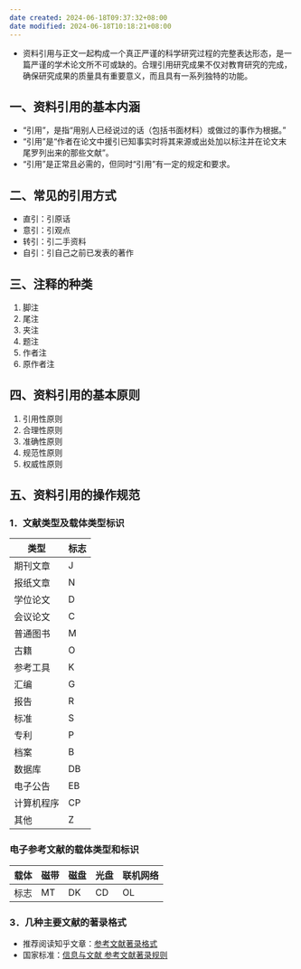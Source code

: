 ```yaml
---
date created: 2024-06-18T09:37:32+08:00
date modified: 2024-06-18T10:18:21+08:00
---
```

- 资料引用与正文一起构成一个真正严谨的科学研究过程的完整表达形态，是一篇严谨的学术论文所不可或缺的。合理引用研究成果不仅对教育研究的完成，确保研究成果的质量具有重要意义，而且具有一系列独特的功能。

## 一、资料引用的基本内涵

- “引用”，是指“用别人已经说过的话（包括书面材料）或做过的事作为根据。”
- “引用”是“作者在论文中援引已知事实时将其来源或出处加以标注并在论文末尾罗列出来的那些文献”。
- “引用”是正常且必需的，但同时“引用”有一定的规定和要求。

## 二、常见的引用方式

- 直引：引原话
- 意引：引观点
- 转引：引二手资料
- 自引：引自己之前已发表的著作

## 三、注释的种类

1. 脚注
2. 尾注
3. 夹注
4. 题注
5. 作者注
6. 原作者注

## 四、资料引用的基本原则

1. 引用性原则
2. 合理性原则
3. 准确性原则
4. 规范性原则
5. 权威性原则

## 五、资料引用的操作规范

### 1．文献类型及载体类型标识

| 类型    | 标志 |
|-------|----|
| 期刊文章  | J  |
| 报纸文章  | N  |
| 学位论文  | D  |
| 会议论文  | C  |
| 普通图书  | M  |
| 古籍    | O  |
| 参考工具  | K  |
| 汇编    | G  |
| 报告    | R  |
| 标准    | S  |
| 专利    | P  |
| 档案    | B  |
| 数据库   | DB |
| 电子公告  | EB |
| 计算机程序 | CP |
| 其他    | Z  |

### 电子参考文献的载体类型和标识

| 载体 | 磁带 | 磁盘 | 光盘 | 联机网络 |
|----|----|----|----|------|
| 标志 | MT | DK | CD | OL   |

### 3．几种主要文献的著录格式

- 推荐阅读知乎文章：[参考文献著录格式](https://zhuanlan.zhihu.com/p/355312827)
- 国家标准：[信息与文献 参考文献著录规则](https://polymer.zju.edu.cn/_upload/article/files/26/1d/66117b07482d93bed444d70c21af/70337ad0-881b-4498-8e4b-082e424dca6e.pdf)
